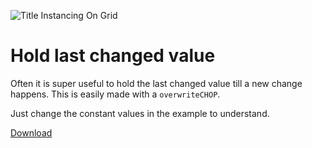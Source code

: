 ![Title Instancing On Grid](./img/HoldLastChangedValue.png.png)
# Hold last changed value
Often it is super useful to hold the last changed value till a new change happens.
This is easily made with a `overwriteCHOP`.

Just change the constant values in the example to understand.

[Download](./files/holdLastChangedValue.tox)